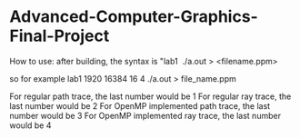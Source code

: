 # Advanced-Computer-Graphics-Final-Project

How to use:
after building, the syntax is "lab1 <image width> <samples per pixel> <max depth> <render type> ./a.out > <filename.ppm>

so for example lab1 1920 16384 16 4 ./a.out > file_name.ppm

For regular path trace, the last number would be 1
For regular ray trace, the last number would be 2
For OpenMP implemented path trace, the last number would be 3
For OpenMP implemented ray trace, the last number would be 4
